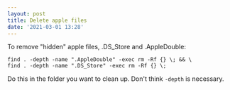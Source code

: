```yaml
---
layout: post
title: Delete apple files
date: '2021-03-01 13:28'
---
```


To remove "hidden" apple files, .DS_Store and .AppleDouble:
```
find . -depth -name ".AppleDouble" -exec rm -Rf {} \; && \
find . -depth -name ".DS_Store" -exec rm -Rf {} \;
```
Do this in the folder you want to clean up. Don't think `-depth` is necessary. 
